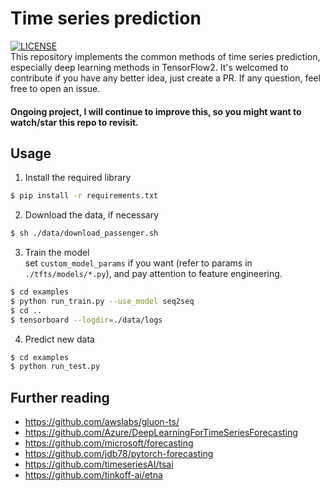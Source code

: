 # Time series prediction
[![LICENSE](https://img.shields.io/badge/license-Anti%20996-blue.svg)](https://github.com/996icu/996.ICU/blob/master/LICENSE)<br>
This repository implements the common methods of time series prediction, especially deep learning methods in TensorFlow2. 
It's welcomed to contribute if you have any better idea, just create a PR. If any question, feel free to open an issue.

#### Ongoing project, I will continue to improve this, so you might want to watch/star this repo to revisit.

<!--
| Model | [Web Traffic<sup>mape</sup>]() | AP<sup>val</sup> | AP<sub>50</sub><sup>val</sup> | AP<sub>75</sub><sup>val</sup> |
| :-- | :-: | :-: | :-: | :-: | :-: | :-: | :-: |
| [seq2seq]() | 672 | 47.7% |52.6% | 61.4% | 
| [deepar]() | 672 | 47.7% |52.6% | 61.4% | 
| [wavenet]() | 672 | 47.7% |52.6% | 61.4% | 
| [tcn]() | 672 | 47.7% |52.6% | 61.4% | 
| [transformer]() | 672 | 47.7% |52.6% | 61.4% | 
| [transformer]() | 672 | 47.7% |52.6% | 61.4% | 
| [n-beats]() | 672 | 47.7% |52.6% | 61.4% | 
| [u-net]() | 672 | 47.7% |52.6% | 61.4% |
|  |  |  |  |  |
Please Note that: the performance above is only representing this repo's current implementation performance.
-->

## Usage
1. Install the required library
```bash
$ pip install -r requirements.txt
```
2. Download the data, if necessary
```bash
$ sh ./data/download_passenger.sh
```
3. Train the model <br>
set `custom_model_params` if you want (refer to params in `./tfts/models/*.py`), and pay attention to feature engineering.

```bash
$ cd examples
$ python run_train.py --use_model seq2seq
$ cd ..
$ tensorboard --logdir=./data/logs
```
4. Predict new data
```bash
$ cd examples
$ python run_test.py
```

## Further reading
- https://github.com/awslabs/gluon-ts/
- https://github.com/Azure/DeepLearningForTimeSeriesForecasting
- https://github.com/microsoft/forecasting
- https://github.com/jdb78/pytorch-forecasting
- https://github.com/timeseriesAI/tsai
- https://github.com/tinkoff-ai/etna
